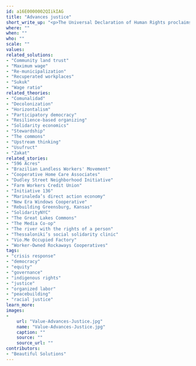 ```yaml
---
id: a16E0000002QIikIAG
title: "Advances justice"
short_write_up: "<p>The Universal Declaration of Human Rights proclaims we all are “born free and equal in dignity and rights,” yet for vast numbers of us, our dignity and rights are under attack from the moment we are born. Systems of oppression are entrenched, insidious, and intersecting across identities such as race, ethnicity, class, gender identity, sexuality, faith, ability, age, education level, or the places we call home. To meaningfully tackle the deep problems with our climate and economy, we must recognize and investigate the larger system of injustice, with roots in histories of colonization, imperialism and exploitation. No grand project of renewal can happen if we continue to advance access and opportunity for some at the expense of others. We all must fight to expand the space for oppressed people to lift up their voices, to claim their right to culture and livelihood, and to lead.</p>"
where: ""
when: ""
who: ""
scale: ""
values:
related_solutions:
- "Community land trust"
- "Maximum wage"
- "Re-municipalization"
- "Recuperated workplaces"
- "Sukuk"
- "Wage ratio"
related_theories:
- "Comunalidad"
- "Decolonization"
- "Horizontalism"
- "Participatory democracy"
- "Resilience-based organizing"
- "Solidarity economics"
- "Stewardship"
- "The commons"
- "Upstream thinking"
- "Usufruct"
- "Zakat"
related_stories:
- "596 Acres"
- "Brazilian Landless Workers' Movement"
- "Cooperative Home Care Associates"
- "Dudley Street Neighborhood Initiative"
- "Farm Workers Credit Union"
- "Initiative 136"
- "Marinaleda’s direct action economy"
- "New Era Windows Cooperative"
- "Rebuilding Greensburg, Kansas"
- "SolidarityNYC"
- "The Great Lakes Commons"
- "The Media Co-op"
- "The river with the rights of a person"
- "Thessaloniki’s social solidarity clinic"
- "Vio.Me Occupied Factory"
- "Worker-Owned Rockaways Cooperatives"
tags:
- "crisis response"
- "democracy"
- "equity"
- "governance"
- "indigenous rights"
- "justice"
- "organized labor"
- "peacebuilding"
- "racial justice"
learn_more:
images:
-
    url: "Value-Advances-Justice.jpg"
    name: "Value-Advances-Justice.jpg"
    caption: ""
    source: ""
    source_url: ""
contributors:
- "Beautiful Solutions"
---
```

